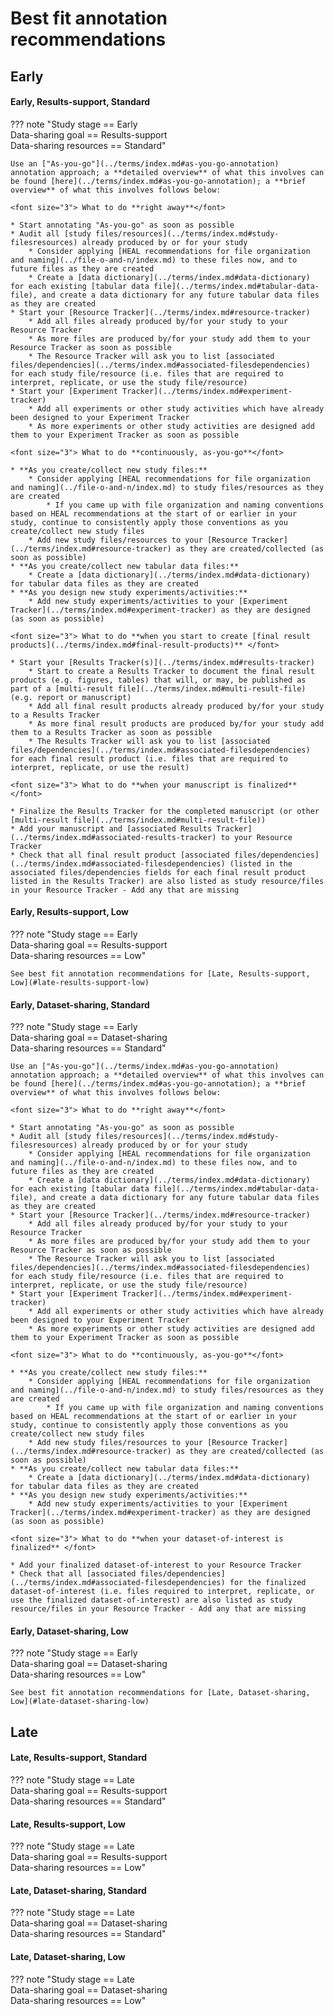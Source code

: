 # Best fit annotation recommendations

## Early



#### Early, Results-support, Standard 

??? note "Study stage == Early <br> Data-sharing goal == Results-support <br> Data-sharing resources == Standard"

        
    Use an ["As-you-go"](../terms/index.md#as-you-go-annotation) annotation approach; a **detailed overview** of what this involves can be found [here](../terms/index.md#as-you-go-annotation); a **brief overview** of what this involves follows below:

    <font size="3"> What to do **right away**</font>
    
    * Start annotating "As-you-go" as soon as possible
    * Audit all [study files/resources](../terms/index.md#study-filesresources) already produced by or for your study
        * Consider applying [HEAL recommendations for file organization and naming](../file-o-and-n/index.md) to these files now, and to future files as they are created
        * Create a [data dictionary](../terms/index.md#data-dictionary) for each existing [tabular data file](../terms/index.md#tabular-data-file), and create a data dictionary for any future tabular data files as they are created
    * Start your [Resource Tracker](../terms/index.md#resource-tracker)
        * Add all files already produced by/for your study to your Resource Tracker 
        * As more files are produced by/for your study add them to your Resource Tracker as soon as possible
        * The Resource Tracker will ask you to list [associated files/dependencies](../terms/index.md#associated-filesdependencies) for each study file/resource (i.e. files that are required to interpret, replicate, or use the study file/resource)
    * Start your [Experiment Tracker](../terms/index.md#experiment-tracker) 
        * Add all experiments or other study activities which have already been designed to your Experiment Tracker 
        * As more experiments or other study activities are designed add them to your Experiment Tracker as soon as possible

    <font size="3"> What to do **continuously, as-you-go**</font>
        
    * **As you create/collect new study files:** 
        * Consider applying [HEAL recommendations for file organization and naming](../file-o-and-n/index.md) to study files/resources as they are created
            * If you came up with file organization and naming conventions based on HEAL recommendations at the start of or earlier in your study, continue to consistently apply those conventions as you create/collect new study files
        * Add new study files/resources to your [Resource Tracker](../terms/index.md#resource-tracker) as they are created/collected (as soon as possible)
    * **As you create/collect new tabular data files:**
        * Create a [data dictionary](../terms/index.md#data-dictionary) for tabular data files as they are created
    * **As you design new study experiments/activities:**
        * Add new study experiments/activities to your [Experiment Tracker](../terms/index.md#experiment-tracker) as they are designed (as soon as possible)

    <font size="3"> What to do **when you start to create [final result products](../terms/index.md#final-result-products)** </font>

    * Start your [Results Tracker(s)](../terms/index.md#results-tracker) 
        * Start to create a Results Tracker to document the final result products (e.g. figures, tables) that will, or may, be published as part of a [multi-result file](../terms/index.md#multi-result-file) (e.g. report or manuscript)
        * Add all final result products already produced by/for your study to a Results Tracker 
        * As more final result products are produced by/for your study add them to a Results Tracker as soon as possible
        * The Results Tracker will ask you to list [associated files/dependencies](../terms/index.md#associated-filesdependencies) for each final result product (i.e. files that are required to interpret, replicate, or use the result) 

    <font size="3"> What to do **when your manuscript is finalized** </font>

    * Finalize the Results Tracker for the completed manuscript (or other [multi-result file](../terms/index.md#multi-result-file))
    * Add your manuscript and [associated Results Tracker](../terms/index.md#associated-results-tracker) to your Resource Tracker 
    * Check that all final result product [associated files/dependencies](../terms/index.md#associated-filesdependencies) (listed in the associated files/dependencies fields for each final result product listed in the Results Tracker) are also listed as study resource/files in your Resource Tracker - Add any that are missing    

#### Early, Results-support, Low

??? note "Study stage == Early <br> Data-sharing goal == Results-support <br> Data-sharing resources == Low"

    See best fit annotation recommendations for [Late, Results-support, Low](#late-results-support-low)



#### Early, Dataset-sharing, Standard

??? note "Study stage == Early <br> Data-sharing goal == Dataset-sharing <br> Data-sharing resources == Standard"

        
    Use an ["As-you-go"](../terms/index.md#as-you-go-annotation) annotation approach; a **detailed overview** of what this involves can be found [here](../terms/index.md#as-you-go-annotation); a **brief overview** of what this involves follows below:

    <font size="3"> What to do **right away**</font>
    
    * Start annotating "As-you-go" as soon as possible
    * Audit all [study files/resources](../terms/index.md#study-filesresources) already produced by or for your study
        * Consider applying [HEAL recommendations for file organization and naming](../file-o-and-n/index.md) to these files now, and to future files as they are created
        * Create a [data dictionary](../terms/index.md#data-dictionary) for each existing [tabular data file](../terms/index.md#tabular-data-file), and create a data dictionary for any future tabular data files as they are created
    * Start your [Resource Tracker](../terms/index.md#resource-tracker)
        * Add all files already produced by/for your study to your Resource Tracker 
        * As more files are produced by/for your study add them to your Resource Tracker as soon as possible
        * The Resource Tracker will ask you to list [associated files/dependencies](../terms/index.md#associated-filesdependencies) for each study file/resource (i.e. files that are required to interpret, replicate, or use the study file/resource)
    * Start your [Experiment Tracker](../terms/index.md#experiment-tracker) 
        * Add all experiments or other study activities which have already been designed to your Experiment Tracker 
        * As more experiments or other study activities are designed add them to your Experiment Tracker as soon as possible

    <font size="3"> What to do **continuously, as-you-go**</font>
        
    * **As you create/collect new study files:** 
        * Consider applying [HEAL recommendations for file organization and naming](../file-o-and-n/index.md) to study files/resources as they are created
            * If you came up with file organization and naming conventions based on HEAL recommendations at the start of or earlier in your study, continue to consistently apply those conventions as you create/collect new study files
        * Add new study files/resources to your [Resource Tracker](../terms/index.md#resource-tracker) as they are created/collected (as soon as possible)
    * **As you create/collect new tabular data files:**
        * Create a [data dictionary](../terms/index.md#data-dictionary) for tabular data files as they are created
    * **As you design new study experiments/activities:**
        * Add new study experiments/activities to your [Experiment Tracker](../terms/index.md#experiment-tracker) as they are designed (as soon as possible)

    <font size="3"> What to do **when your dataset-of-interest is finalized** </font>

    * Add your finalized dataset-of-interest to your Resource Tracker 
    * Check that all [associated files/dependencies](../terms/index.md#associated-filesdependencies) for the finalized dataset-of-interest (i.e. files required to interpret, replicate, or use the finalized dataset-of-interest) are also listed as study resource/files in your Resource Tracker - Add any that are missing 

#### Early, Dataset-sharing, Low

??? note "Study stage == Early <br> Data-sharing goal == Dataset-sharing <br> Data-sharing resources == Low"

    See best fit annotation recommendations for [Late, Dataset-sharing, Low](#late-dataset-sharing-low)

## Late



#### Late, Results-support, Standard

??? note "Study stage == Late <br> Data-sharing goal == Results-support <br> Data-sharing resources == Standard"

#### Late, Results-support, Low

??? note "Study stage == Late <br> Data-sharing goal == Results-support <br> Data-sharing resources == Low"



#### Late, Dataset-sharing, Standard

??? note "Study stage == Late <br> Data-sharing goal == Dataset-sharing <br> Data-sharing resources == Standard"

#### Late, Dataset-sharing, Low

??? note "Study stage == Late <br> Data-sharing goal == Dataset-sharing <br> Data-sharing resources == Low"